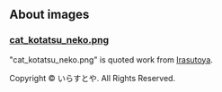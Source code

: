 ## About images

### [cat_kotatsu_neko.png](https://www.irasutoya.com/2021/06/blog-post_24.html)

"cat_kotatsu_neko.png" is quoted work from [Irasutoya](https://www.irasutoya.com/).

Copyright © いらすとや. All Rights Reserved.
